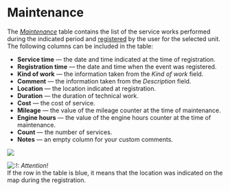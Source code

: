 # Maintenance

The [_Maintenance_](https://docs.wialon.com/en/hosting/cms/units/maint) table contains the list of the service works performed during the indicated period and [registered](https://docs.wialon.com/en/hosting/user/monitor/reg) by the user for the selected unit. The following columns can be included in the table:

* **Service time** — the date and time indicated at the time of registration.
* **Registration time** — the date and time when the event was registered.
* **Kind of work** — the information taken from the _Kind of work_ field.
* **Comment** — the information taken from the _Description_ field.
* **Location** — the location indicated at registration.
* **Duration** — the duration of technical work.
* **Cost** — the cost of service.
* **Mileage** — the value of the mileage counter at the time of maintenance.
* **Engine hours** — the value of the engine hours counter at the time of maintenance.
* **Count** — the number of services.
* **Notes** — an empty column for your custom comments.

![](https://docs.wialon.com/en/hosting/_media/tables/maintenance.png)

![:!:](https://docs.wialon.com/en/hosting/lib/images/smileys/icon_exclaim.gif) _Attention!_  
If the row in the table is blue, it means that the location was indicated on the map during the registration.

